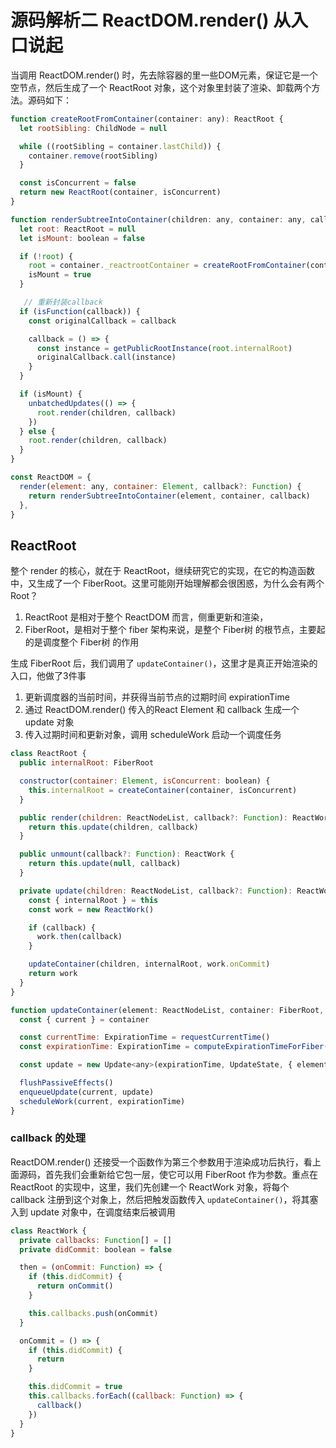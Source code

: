 # 源码解析二 ReactDOM.render() 从入口说起
当调用 ReactDOM.render() 时，先去除容器的里一些DOM元素，保证它是一个空节点，然后生成了一个 ReactRoot 对象，这个对象里封装了渲染、卸载两个方法。源码如下：

``` javascript
function createRootFromContainer(container: any): ReactRoot {
  let rootSibling: ChildNode = null

  while ((rootSibling = container.lastChild)) {
    container.remove(rootSibling)
  }

  const isConcurrent = false
  return new ReactRoot(container, isConcurrent)
}

function renderSubtreeIntoContainer(children: any, container: any, callback?: Function) {
  let root: ReactRoot = null
  let isMount: boolean = false

  if (!root) {
    root = container._reactrootContainer = createRootFromContainer(container)
    isMount = true
  }

   // 重新封装callback
  if (isFunction(callback)) {
    const originalCallback = callback

    callback = () => {
      const instance = getPublicRootInstance(root.internalRoot)
      originalCallback.call(instance)
    }
  }

  if (isMount) {
    unbatchedUpdates(() => {
      root.render(children, callback)
    })
  } else {
    root.render(children, callback)
  }
}

const ReactDOM = {
  render(element: any, container: Element, callback?: Function) {
    return renderSubtreeIntoContainer(element, container, callback)
  },
}
```

## ReactRoot
整个 render 的核心，就在于 ReactRoot，继续研究它的实现，在它的构造函数中，又生成了一个 FiberRoot。这里可能刚开始理解都会很困惑，为什么会有两个 Root？

1. ReactRoot 是相对于整个 ReactDOM 而言，侧重更新和渲染，
2. FiberRoot，是相对于整个 fiber 架构来说，是整个 Fiber树 的根节点，主要起的是调度整个 Fiber树 的作用

生成 FiberRoot 后，我们调用了 `updateContainer()`，这里才是真正开始渲染的入口，他做了3件事
1. 更新调度器的当前时间，并获得当前节点的过期时间 expirationTime
2. 通过 ReactDOM.render() 传入的React Element 和 callback 生成一个 update 对象
3. 传入过期时间和更新对象，调用 scheduleWork 启动一个调度任务

``` javascript
class ReactRoot {
  public internalRoot: FiberRoot

  constructor(container: Element, isConcurrent: boolean) {
    this.internalRoot = createContainer(container, isConcurrent)
  }

  public render(children: ReactNodeList, callback?: Function): ReactWork {
    return this.update(children, callback)
  }

  public unmount(callback?: Function): ReactWork {
    return this.update(null, callback)
  }

  private update(children: ReactNodeList, callback?: Function): ReactWork {
    const { internalRoot } = this
    const work = new ReactWork()

    if (callback) {
      work.then(callback)
    }

    updateContainer(children, internalRoot, work.onCommit)
    return work
  }
}

function updateContainer(element: ReactNodeList, container: FiberRoot, callback?: Function) {
  const { current } = container

  const currentTime: ExpirationTime = requestCurrentTime()
  const expirationTime: ExpirationTime = computeExpirationTimeForFiber(currentTime, current)

  const update = new Update<any>(expirationTime, UpdateState, { element }, callback)

  flushPassiveEffects()
  enqueueUpdate(current, update)
  scheduleWork(current, expirationTime)
}
```

### callback 的处理
ReactDOM.render() 还接受一个函数作为第三个参数用于渲染成功后执行，看上面源码，首先我们会重新给它包一层，使它可以用 FiberRoot 作为参数。重点在 ReactRoot 的实现中，这里，我们先创建一个 ReactWork 对象，将每个 callback 注册到这个对象上，然后把触发函数传入 `updateContainer()`，将其塞入到 update 对象中，在调度结束后被调用

``` javascript
class ReactWork {
  private callbacks: Function[] = []
  private didCommit: boolean = false

  then = (onCommit: Function) => {
    if (this.didCommit) {
      return onCommit()
    }

    this.callbacks.push(onCommit)
  }

  onCommit = () => {
    if (this.didCommit) {
      return
    }

    this.didCommit = true
    this.callbacks.forEach((callback: Function) => {
      callback()
    })
  }
}
```



